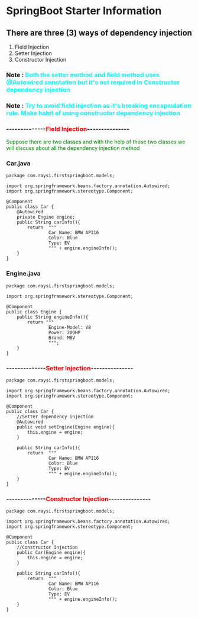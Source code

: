 # SpringBoot Starter Information
## There are three (3) ways of dependency injection
1. Field Injection
2. Setter Injection
3. Constructor Injection

### Note : <span style="color: aqua;">Both the setter method and field method uses @Autowired annotation but it's not required in Constructor dependency injection</span>
### Note : <span style="color: aqua;">Try to avoid field injection as it's breaking encapsulation rule. Make habit of using constructor dependency injection</span>

### --------------<span style="color: red;">Field Injection</span>---------------

<span style="color: green">Suppose there are two classes and with the help of those two classes we will discuss about all the dependency injection method </span>


### Car.java
```
package com.raysi.firstspringboot.models;

import org.springframework.beans.factory.annotation.Autowired;
import org.springframework.stereotype.Component;

@Component
public class Car {
    @Autowired
    private Engine engine;
    public String carInfo(){
        return  """
                Car Name: BMW AP116
                Color: Blue
                Type: EV
                """ + engine.engineInfo();
    }
}
```

### Engine.java
```
package com.raysi.firstspringboot.models;

import org.springframework.stereotype.Component;

@Component
public class Engine {
    public String engineInfo(){
        return """
                Engine-Model: V8
                Power: 200HP
                Brand: MBV
                """;
    }
}
```

### --------------<span style="color: red;">Setter Injection</span>---------------

```
package com.raysi.firstspringboot.models;

import org.springframework.beans.factory.annotation.Autowired;
import org.springframework.stereotype.Component;

@Component
public class Car {
    //Setter dependency injection
    @Autowired
    public void setEngine(Engine engine){
        this.engine = engine;
    }

    public String carInfo(){
        return  """
                Car Name: BMW AP116
                Color: Blue
                Type: EV
                """ + engine.engineInfo();
    }
}

```

### --------------<span style="color: red;">Constructor Injection</span>---------------
```
package com.raysi.firstspringboot.models;

import org.springframework.beans.factory.annotation.Autowired;
import org.springframework.stereotype.Component;

@Component
public class Car {
    //Constructor Injection
    public Car(Engine engine){
        this.engine = engine;
    }

    public String carInfo(){
        return  """
                Car Name: BMW AP116
                Color: Blue
                Type: EV
                """ + engine.engineInfo();
    }
}

```